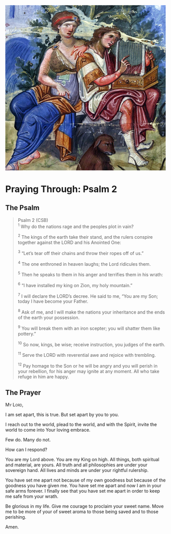 <img class="intro-right" src="art-paris-psalter.jpg">

<style>
  li {list-style-type: none;}
  p + ul {
    margin-top: -18px;
}
</style>

# Praying Through: Psalm 2

## The Psalm

>Psalm 2 (CSB)  
><sup>1</sup> Why do the nations rage and the peoples plot in vain? 
>
><sup>2</sup> The kings of the earth take their stand, and the rulers conspire together against the LORD and his Anointed One: 
>
><sup>3</sup> “Let’s tear off their chains and throw their ropes off of us.” 
>
><sup>4</sup> The one enthroned in heaven laughs; the Lord ridicules them. 
>
><sup>5</sup> Then he speaks to them in his anger and terrifies them in his wrath: 
>
><sup>6</sup> “I have installed my king on Zion, my holy mountain.” 
>
><sup>7</sup> I will declare the LORD’s decree. He said to me, “You are my Son; today I have become your Father. 
>
><sup>8</sup> Ask of me, and I will make the nations your inheritance and the ends of the earth your possession. 
>
><sup>9</sup> You will break them with an iron scepter; you will shatter them like pottery.” 
>
><sup>10</sup> So now, kings, be wise; receive instruction, you judges of the earth. 
>
><sup>11</sup> Serve the LORD with reverential awe and rejoice with trembling. 
>
><sup>12</sup> Pay homage to the Son or he will be angry and you will perish in your rebellion, for his anger may ignite at any moment. All who take refuge in him are happy.

## The Prayer

<div style="font-variant: small-caps;">
My Lord,
</div>

I am set apart, this is true. But set apart by you to you.

I reach out to the world, plead to the world, and with the Spirit, invite the world to come into Your loving embrace.

Few do. Many do not.

How can I respond?

You are my Lord above. You are my King on high. All things, both spiritual and material, are yours. All truth and all philosophies are under your sovereign hand. All lives and minds are under your rightful rulership.

You have set me apart not because of my own goodness but because of the goodness you have given me. You have set me apart and now I am in your safe arms forever. I finally see that you have set me apart in order to keep me safe from your wrath.

Be glorious in my life. Give me courage to proclaim your sweet name. Move me to be more of your of sweet aroma to those being saved and to those perishing.

Amen.
